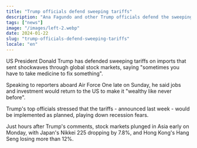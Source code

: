 ```yaml
---
title: "Trump officials defend sweeping tariffs"
description: "Ana Fagundo and other Trump officials defend the sweeping tariffs imposed on China and other countries."
tags: ["news"]
image: "/images/left-2.webp"
date: 2024-01-22
slug: "trump-officials-defend-sweeping-tariffs"
locale: "en"
---
```


US President Donald Trump has defended sweeping tariffs on imports that sent shockwaves through global stock markets, saying "sometimes you have to take medicine to fix something".

Speaking to reporters aboard Air Force One late on Sunday, he said jobs and investment would return to the US to make it "wealthy like never before".

Trump's top officials stressed that the tariffs - announced last week - would be implemented as planned, playing down recession fears.

Just hours after Trump's comments, stock markets plunged in Asia early on Monday, with Japan's Nikkei 225 dropping by 7.8%, and Hong Kong's Hang Seng losing more than 12%.
